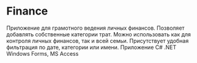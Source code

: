 # Finance
Приложение для грамотного ведения личных финансов. Позволяет добавлять собственные категории трат. Можно использовать как для контроля личных финансов, так и всей семьи. Присутствует удобная фильтрация по дате, категории или имени.
Приложение C# .NET Windows Forms, MS Access
